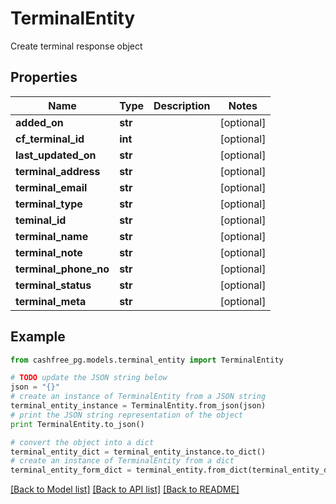 # TerminalEntity

Create terminal response object

## Properties
Name | Type | Description | Notes
------------ | ------------- | ------------- | -------------
**added_on** | **str** |  | [optional] 
**cf_terminal_id** | **int** |  | [optional] 
**last_updated_on** | **str** |  | [optional] 
**terminal_address** | **str** |  | [optional] 
**terminal_email** | **str** |  | [optional] 
**terminal_type** | **str** |  | [optional] 
**teminal_id** | **str** |  | [optional] 
**terminal_name** | **str** |  | [optional] 
**terminal_note** | **str** |  | [optional] 
**terminal_phone_no** | **str** |  | [optional] 
**terminal_status** | **str** |  | [optional] 
**terminal_meta** | **str** |  | [optional] 

## Example

```python
from cashfree_pg.models.terminal_entity import TerminalEntity

# TODO update the JSON string below
json = "{}"
# create an instance of TerminalEntity from a JSON string
terminal_entity_instance = TerminalEntity.from_json(json)
# print the JSON string representation of the object
print TerminalEntity.to_json()

# convert the object into a dict
terminal_entity_dict = terminal_entity_instance.to_dict()
# create an instance of TerminalEntity from a dict
terminal_entity_form_dict = terminal_entity.from_dict(terminal_entity_dict)
```
[[Back to Model list]](../README.md#documentation-for-models) [[Back to API list]](../README.md#documentation-for-api-endpoints) [[Back to README]](../README.md)


